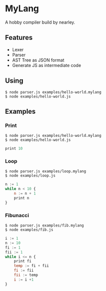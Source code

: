 # MyLang

A hobby compiler build by nearley.

## Features

- Lexer
- Parser
- AST Tree as JSON format
- Generate JS as intermediate code

## Using

```
$ node parser.js examples/hello-world.mylang
$ node examples/hello-world.js
```

## Examples

### Print

```
$ node parser.js examples/hello-world.mylang 
$ node examples/hello-world.js 
```

```js
print 10
```

### Loop

```
$ node parser.js examples/loop.mylang
$ node examples/loop.js
```

```js
n := 1
while n < 10 {
	n := n + 1
	print n
}
```

### Fibunacci

```
$ node parser.js examples/fib.mylang
$ node examples/fib.js
```

```js
i := 1
n := 10
fi := 1
fii := 1
while i <= n {
	print fi
	temp := fi + fii
	fi := fii
	fii := temp
	i := i +1
}
```

